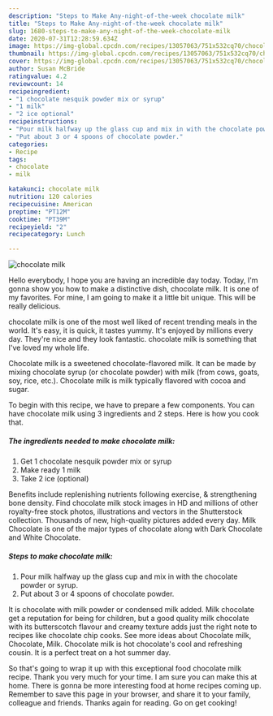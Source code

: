 ```yaml
---
description: "Steps to Make Any-night-of-the-week chocolate milk"
title: "Steps to Make Any-night-of-the-week chocolate milk"
slug: 1680-steps-to-make-any-night-of-the-week-chocolate-milk
date: 2020-07-31T12:28:59.634Z
image: https://img-global.cpcdn.com/recipes/13057063/751x532cq70/chocolate-milk-recipe-main-photo.jpg
thumbnail: https://img-global.cpcdn.com/recipes/13057063/751x532cq70/chocolate-milk-recipe-main-photo.jpg
cover: https://img-global.cpcdn.com/recipes/13057063/751x532cq70/chocolate-milk-recipe-main-photo.jpg
author: Susan McBride
ratingvalue: 4.2
reviewcount: 14
recipeingredient:
- "1 chocolate nesquik powder mix or syrup"
- "1 milk"
- "2 ice optional"
recipeinstructions:
- "Pour milk halfway up the glass cup and mix in with the chocolate powder or syrup."
- "Put about 3 or 4 spoons of chocolate powder."
categories:
- Recipe
tags:
- chocolate
- milk

katakunci: chocolate milk 
nutrition: 120 calories
recipecuisine: American
preptime: "PT12M"
cooktime: "PT39M"
recipeyield: "2"
recipecategory: Lunch

---
```



![chocolate milk](https://img-global.cpcdn.com/recipes/13057063/751x532cq70/chocolate-milk-recipe-main-photo.jpg)

Hello everybody, I hope you are having an incredible day today. Today, I'm gonna show you how to make a distinctive dish, chocolate milk. It is one of my favorites. For mine, I am going to make it a little bit unique. This will be really delicious.

chocolate milk is one of the most well liked of recent trending meals in the world. It's easy, it is quick, it tastes yummy. It's enjoyed by millions every day. They're nice and they look fantastic. chocolate milk is something that I've loved my whole life.

Chocolate milk is a sweetened chocolate-flavored milk. It can be made by mixing chocolate syrup (or chocolate powder) with milk (from cows, goats, soy, rice, etc.). Chocolate milk is milk typically flavored with cocoa and sugar.


To begin with this recipe, we have to prepare a few components. You can have chocolate milk using 3 ingredients and 2 steps. Here is how you cook that.

<!--inarticleads1-->

##### The ingredients needed to make chocolate milk:

1. Get 1 chocolate nesquik powder mix or syrup
1. Make ready 1 milk
1. Take 2 ice (optional)


Benefits include replenishing nutrients following exercise, &amp; strengthening bone density. Find chocolate milk stock images in HD and millions of other royalty-free stock photos, illustrations and vectors in the Shutterstock collection. Thousands of new, high-quality pictures added every day. Milk Chocolate is one of the major types of chocolate along with Dark Chocolate and White Chocolate. 

<!--inarticleads2-->

##### Steps to make chocolate milk:

1. Pour milk halfway up the glass cup and mix in with the chocolate powder or syrup.
1. Put about 3 or 4 spoons of chocolate powder.


It is chocolate with milk powder or condensed milk added. Milk chocolate get a reputation for being for children, but a good quality milk chocolate with its butterscotch flavour and creamy texture adds just the right note to recipes like chocolate chip cooks. See more ideas about Chocolate milk, Chocolate, Milk. Chocolate milk is hot chocolate&#39;s cool and refreshing cousin. It is a perfect treat on a hot summer day. 

So that's going to wrap it up with this exceptional food chocolate milk recipe. Thank you very much for your time. I am sure you can make this at home. There is gonna be more interesting food at home recipes coming up. Remember to save this page in your browser, and share it to your family, colleague and friends. Thanks again for reading. Go on get cooking!
